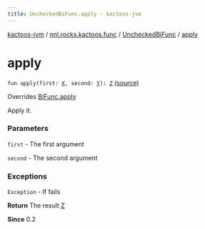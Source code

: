 ```yaml
---
title: UncheckedBiFunc.apply - kactoos-jvm
---
```


[kactoos-jvm](../../index.html) / [nnl.rocks.kactoos.func](../index.html) / [UncheckedBiFunc](index.html) / [apply](./apply.html)

# apply

`fun apply(first: `[`X`](index.html#X)`, second: `[`Y`](index.html#Y)`): `[`Z`](index.html#Z) [(source)](https://github.com/neonailol/kactoos/blob/master/kactoos-jvm/src/main/kotlin/nnl/rocks/kactoos/func/UncheckedBiFunc.kt#L21)

Overrides [BiFunc.apply](../../nnl.rocks.kactoos/-bi-func/apply.html)

Apply it.

### Parameters

`first` - The first argument

`second` - The second argument

### Exceptions

`Exception` - If fails

**Return**
The result [Z](index.html#Z)

**Since**
0.2

